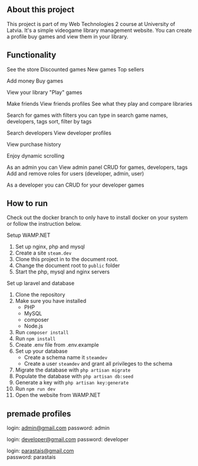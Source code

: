 ## About this project
This project is part of my Web Technologies 2 course at University of Latvia. It's a simple videogame library management website. You can create a profile buy games and view them in your library.

## Functionality

See the store
Discounted games
New games
Top sellers

Add money
Buy games

View your library
"Play" games

Make friends
View friends profiles
See what they play and compare libraries

Search for games with filters
you can type in search game names, developers, tags
sort, filter by tags

Search developers
View developer profiles

View purchase history

Enjoy dynamic scrolling

As an admin you can
View admin panel
CRUD for games, developers, tags
Add and remove roles for users (developer, admin, user)

As a developer you can
CRUD for your developer games



## How to run
Check out the docker branch to only have to install docker on your system or follow the instruction below.

Setup WAMP.NET
1. Set up nginx, php and mysql
2. Create a site `steam.dev`
3. Clone this project in to the document root.
4. Change the document root to `public` folder
5. Start the php, mysql and nginx servers

Set up laravel and database
1. Clone the repository
2. Make sure you have installed
    - PHP
    - MySQL
    - composer
    - Node.js
3. Run `composer install`
4. Run `npm install`
5. Create .env file from .env.example
6. Set up your database
    - Create a schema name it `steamdev`
    - Create a user `steamdev` and grant all privileges to the schema
7. Migrate the database with `php artisan migrate`
8. Populate the database with `php artisan db:seed`
9. Generate a key with `php artisan key:generate`
10. Run `npm run dev`
11. Open the website from WAMP.NET

## premade profiles
login: admin@gmail.com
password: admin

login: developer@gmail.com
password: developer

login: parastais@gmail.com  
password: parastais

